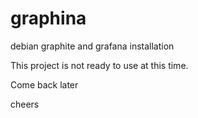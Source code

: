 # graphina
debian graphite and grafana installation

This project is not ready to use at this time.

Come back later

cheers
